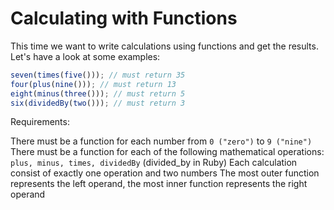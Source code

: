 # Calculating with Functions

This time we want to write calculations using functions and get the results. Let's have a look at some examples:
```js
seven(times(five())); // must return 35
four(plus(nine())); // must return 13
eight(minus(three())); // must return 5
six(dividedBy(two())); // must return 3
```
Requirements:

There must be a function for each number from `0 ("zero")` to `9 ("nine")`
There must be a function for each of the following mathematical operations: `plus, minus, times, dividedBy` (divided_by in Ruby)
Each calculation consist of exactly one operation and two numbers
The most outer function represents the left operand, the most inner function represents the right operand